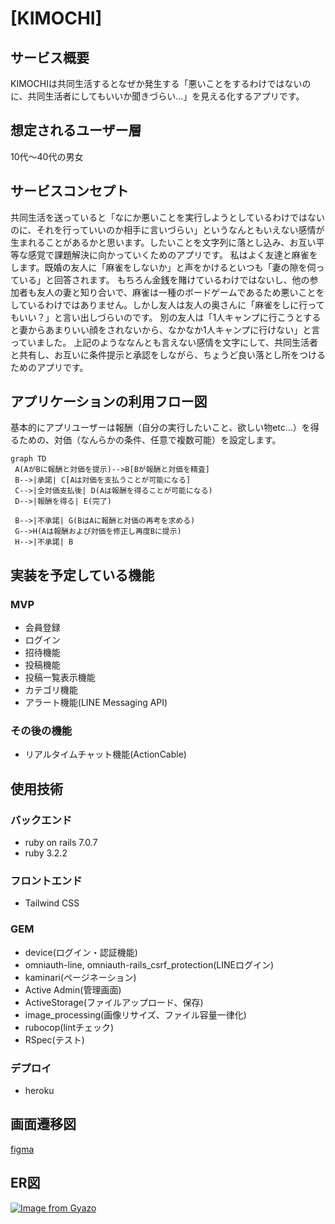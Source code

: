 # [KIMOCHI]

## サービス概要
KIMOCHIは共同生活するとなぜか発生する「悪いことをするわけではないのに、共同生活者にしてもいいか聞きづらい…」を見える化するアプリです。

## 想定されるユーザー層
10代〜40代の男女

## サービスコンセプト
共同生活を送っていると「なにか悪いことを実行しようとしているわけではないのに、それを行っていいのか相手に言いづらい」というなんともいえない感情が生まれることがあるかと思います。したいことを文字列に落とし込み、お互い平等な感覚で課題解決に向かっていくためのアプリです。
私はよく友達と麻雀をします。既婚の友人に「麻雀をしないか」と声をかけるといつも「妻の隙を伺っている」と回答されます。
もちろん金銭を賭けているわけではないし、他の参加者も友人の妻と知り合いで、麻雀は一種のボードゲームであるため悪いことをしているわけではありません。しかし友人は友人の奥さんに「麻雀をしに行ってもいい？」と言い出しづらいのです。
別の友人は「1人キャンプに行こうとすると妻からあまりいい顔をされないから、なかなか1人キャンプに行けない」と言っていました。
上記のようななんとも言えない感情を文字にして、共同生活者と共有し、お互いに条件提示と承認をしながら、ちょうど良い落とし所をつけるためのアプリです。

## アプリケーションの利用フロー図
基本的にアプリユーザーは報酬（自分の実行したいこと、欲しい物etc...）を得るための、対価（なんらかの条件、任意で複数可能）を設定します。

```mermaid
graph TD
 A(AがBに報酬と対価を提示)-->B[Bが報酬と対価を精査]
 B-->|承諾| C[Aは対価を支払うことが可能になる]
 C-->|全対価支払後| D(Aは報酬を得ることが可能になる)
 D-->|報酬を得る| E(完了)

 B-->|不承諾| G(BはAに報酬と対価の再考を求める)
 G-->H(Aは報酬および対価を修正し再度Bに提示)
 H-->|不承諾| B
 ```

## 実装を予定している機能
### MVP
* 会員登録
* ログイン
* 招待機能
* 投稿機能
* 投稿一覧表示機能
* カテゴリ機能
* アラート機能(LINE Messaging API)


### その後の機能
* リアルタイムチャット機能(ActionCable)

## 使用技術
### バックエンド
* ruby on rails 7.0.7
* ruby 3.2.2

### フロントエンド
* Tailwind CSS

### GEM
* device(ログイン・認証機能)
* omniauth-line, omniauth-rails_csrf_protection(LINEログイン)
* kaminari(ページネーション)
* Active Admin(管理画面)
* ActiveStorage(ファイルアップロード、保存)
* image_processing(画像リサイズ、ファイル容量一律化)
* rubocop(lintチェック)
* RSpec(テスト)

### デプロイ
* heroku

## 画面遷移図
[figma](https://www.figma.com/file/sd5Sa6ScSJaa9vY1S6LSNU/PF(KIMOCHI%EF%BC%89?type=design&node-id=0%3A1&mode=design&t=gUPB3r8R1ZEGAyfV-1))

## ER図
[![Image from Gyazo](https://i.gyazo.com/188aee0dd8971567dca389b24513ba88.png)](https://gyazo.com/188aee0dd8971567dca389b24513ba88)